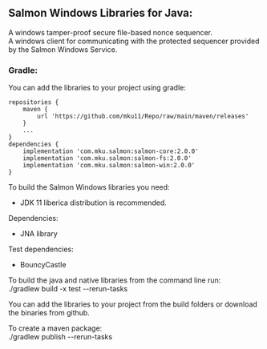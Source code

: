 ## Salmon Windows Libraries for Java:    

A windows tamper-proof secure file-based nonce sequencer.  
A windows client for communicating with the protected sequencer provided by the Salmon Windows Service.  
  
### Gradle:  

You can add the libraries to your project using gradle:  
```
repositories {
    maven {
        url 'https://github.com/mku11/Repo/raw/main/maven/releases'
    }
    ...
}
dependencies {
	implementation 'com.mku.salmon:salmon-core:2.0.0'
    implementation 'com.mku.salmon:salmon-fs:2.0.0'
    implementation 'com.mku.salmon:salmon-win:2.0.0'
}
```

To build the Salmon Windows libraries you need:    
- JDK 11 liberica distribution is recommended.   
  
Dependencies:  
- JNA library  
  
Test dependencies:  
- BouncyCastle  
  
To build the java and native libraries from the command line run:  
./gradlew build -x test --rerun-tasks  
  
You can add the libraries to your project from the build folders or download the binaries from github.  
   
To create a maven package:  
./gradlew publish --rerun-tasks  
